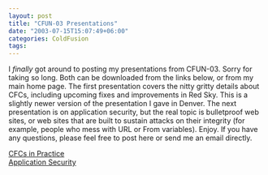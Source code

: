```yaml
---
layout: post
title: "CFUN-03 Presentations"
date: "2003-07-15T15:07:49+06:00"
categories: ColdFusion 
tags: 
---
```


I <i>finally</i> got around to posting my presentations from CFUN-03. Sorry for taking so long. Both can be downloaded from the links below, or from my main home page. The first presentation covers the nitty gritty details about CFCs, including upcoming fixes and improvements in Red Sky. This is a slightly newer version of the presentation I gave in Denver. The next presentation is on application security, but the real topic is bulletproof web sites, or web sites that are built to sustain attacks on their integrity (for example, people who mess with URL or From variables). Enjoy. If you have any questions, please feel free to post here or send me an email directly.

<a href="http://www.camdenfamily.com/morpheus/downloads/cfcs_in_practice.zip">CFCs in Practice</a><br>
<a href="http://www.camdenfamily.com/morpheus/downloads/applicationsecurity.zip">Application Security</a>